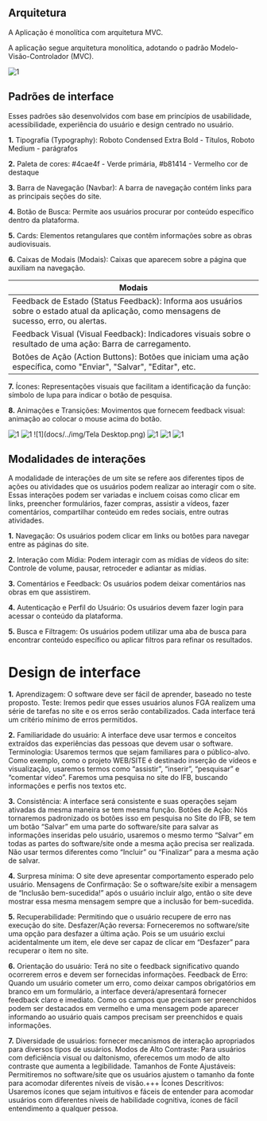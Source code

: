 ## Arquitetura
A Aplicação é monolítica com arquitetura MVC.

A aplicação segue arquitetura monolítica, adotando o padrão Modelo-Visão-Controlador (MVC).

![1](docs/../img/Arquitetura.svg)

## Padrões de interface

Esses padrões são desenvolvidos com base em princípios de usabilidade, acessibilidade, experiência do usuário e design centrado no usuário.

**1.** Tipografía (Typography): Roboto Condensed Extra Bold - Títulos, Roboto Medium - parágrafos

**2.** Paleta de cores: #4cae4f - Verde primária, #b81414 - Vermelho cor de destaque

**3.** Barra de Navegação (Navbar): A barra de navegação contém links para as principais seções do site.

**4.** Botão de Busca: Permite aos usuários procurar por conteúdo específico dentro da plataforma.

**5.** Cards: Elementos retangulares que contêm informações sobre as obras audiovisuais.

**6.** Caixas de Modais (Modais): Caixas que aparecem sobre a página que auxiliam na navegação.

|Modais|
|------------------|
|Feedback de Estado (Status Feedback): Informa aos usuários sobre o estado atual da aplicação, como mensagens de sucesso, erro, ou alertas.|
|Feedback Visual (Visual Feedback): Indicadores visuais sobre o resultado de uma ação: Barra de carregamento.|
|Botões de Ação (Action Buttons): Botões que iniciam uma ação específica, como "Enviar", "Salvar", "Editar", etc.|

**7.** Ícones: Representações visuais que facilitam a identificação da função: símbolo de lupa para indicar o botão de pesquisa.

**8.** Animações e Transições: Movimentos que fornecem feedback visual: animação ao colocar o mouse acima do botão.

![1](docs/../img/Padroes.png)
![1](docs/../img/Components.png)
![1](docs/../img/Tela Desktop.png)
![1](docs/../img/desktopfilter.png)
![1](docs/../img/android1.png)
![1](docs/../img/android2.png)

## Modalidades de interações

A modalidade de interações de um site se refere aos diferentes tipos de ações ou atividades que os usuários podem realizar ao interagir com o site. Essas interações podem ser variadas e incluem coisas como clicar em links, preencher formulários, fazer compras, assistir a vídeos, fazer comentários, compartilhar conteúdo em redes sociais, entre outras atividades.

**1.** Navegação: Os usuários podem clicar em links ou botões para navegar entre as páginas do site.

**2.** Interação com Mídia: Podem interagir com as mídias de vídeos do site: Controle de volume, pausar, retroceder e adiantar as mídias.

**3.** Comentários e Feedback: Os usuários podem deixar comentários nas obras em que assistirem.

**4.** Autenticação e Perfil do Usuário: Os usuários devem fazer login para acessar o conteúdo da plataforma.

**5.** Busca e Filtragem: Os usuários podem utilizar uma aba de busca para encontrar conteúdo específico ou aplicar filtros para refinar os resultados.

# Design de interface
**1.** Aprendizagem: O software deve ser fácil de aprender, baseado no teste proposto.
   Teste: Iremos pedir que esses usuários alunos FGA realizem uma  série de tarefas no site e os erros serão contabilizados. Cada interface terá um critério mínimo de erros permitidos.    

**2.** Familiaridade do usuário:  A interface deve usar termos e conceitos extraídos das experiências das pessoas que devem usar o software.                
   Terminologia: Usaremos termos que sejam familiares para o público-alvo. Como exemplo, como o projeto WEB/SITE é destinado inserção de vídeos e visualização, usaremos termos como “assistir”, “inserir”, “pesquisar” e “comentar vídeo”. Faremos uma pesquisa no site do IFB, buscando informações e perfis nos textos etc.   

**3.** Consistência: A interface será consistente e suas operações sejam ativadas da mesma maneira se tem mesma função.
   Botões de Ação: Nós tornaremos padronizado os botões isso em pesquisa no Site do IFB, se tem um botão “Salvar” em uma parte do software/site para salvar as informações inseridas pelo usuário, usaremos o mesmo termo “Salvar” em todas as partes do software/site onde a mesma ação precisa ser realizada. Não usar termos diferentes como “Incluir” ou “Finalizar” para a mesma ação de salvar.   

**4.** Surpresa mínima:  O site deve apresentar comportamento esperado pelo usuário.
   Mensagens de Confirmação: Se o software/site exibir a mensagem de “Inclusão bem-sucedida!” após o usuário incluir algo, então o site deve mostrar essa mesma mensagem sempre que a inclusão for bem-sucedida.    

**5.** Recuperabilidade: Permitindo que o usuário recupere de erro nas execução do site.
   Desfazer/Ação reversa: Forneceremos no software/site uma opção para desfazer a última ação. Pois se um usuário exclui acidentalmente um item, ele deve ser capaz de clicar em “Desfazer” para recuperar o item no site.  

**6.** Orientação do usuário: Terá no site o feedback significativo quando ocorrerem erros e devem ser fornecidas informações.
   Feedback de Erro: Quando um usuário cometer um erro, como deixar campos obrigatórios em branco em um formulário, a interface deverá/apresentará fornecer feedback claro e imediato. Como os campos que precisam ser preenchidos podem ser destacados em vermelho e uma mensagem pode aparecer informando ao usuário quais campos precisam ser preenchidos e quais informações.   

**7.** Diversidade de usuários: fornecer mecanismos de interação apropriados para diversos tipos de usuários.
   Modos de Alto Contraste: Para usuários com deficiência visual ou daltonismo, oferecemos um modo de alto contraste que aumenta a legibilidade.
   Tamanhos de Fonte Ajustáveis: Permitiremos no software/site que os usuários ajustem o tamanho da fonte para acomodar diferentes níveis de visão.+++
   Ícones Descritivos: Usaremos ícones que sejam intuitivos e fáceis de entender para acomodar usuários com diferentes níveis de habilidade cognitiva, ícones de fácil entendimento a qualquer pessoa.  

